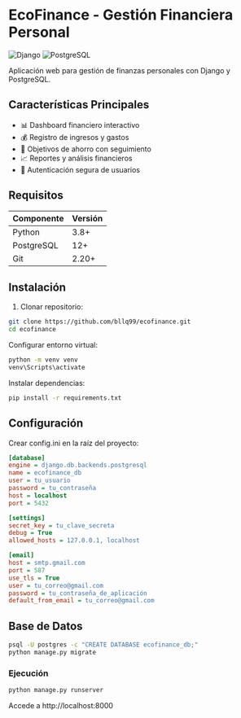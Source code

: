# EcoFinance - Gestión Financiera Personal

![Django](https://img.shields.io/badge/Django-092E20?style=for-the-badge&logo=django&logoColor=white)
![PostgreSQL](https://img.shields.io/badge/PostgreSQL-316192?style=for-the-badge&logo=postgresql&logoColor=white)

Aplicación web para gestión de finanzas personales con Django y PostgreSQL.

## Características Principales

- 📊 Dashboard financiero interactivo
- 💰 Registro de ingresos y gastos
- 🎯 Objetivos de ahorro con seguimiento
- 📈 Reportes y análisis financieros
- 🔐 Autenticación segura de usuarios

## Requisitos

| Componente    | Versión |
|--------------|---------|
| Python       | 3.8+    |
| PostgreSQL   | 12+     |
| Git          | 2.20+   |

## Instalación

1. Clonar repositorio:
```bash
git clone https://github.com/bllq99/ecofinance.git
cd ecofinance
```
Configurar entorno virtual:

```bash
python -m venv venv
venv\Scripts\activate
```
Instalar dependencias:

```bash
pip install -r requirements.txt
```
## Configuración
Crear config.ini en la raíz del proyecto:

```ini
[database]
engine = django.db.backends.postgresql
name = ecofinance_db
user = tu_usuario
password = tu_contraseña
host = localhost
port = 5432

[settings]
secret_key = tu_clave_secreta
debug = True
allowed_hosts = 127.0.0.1, localhost

[email]
host = smtp.gmail.com
port = 587
use_tls = True
user = tu_correo@gmail.com
password = tu_contraseña_de_aplicación
default_from_email = tu_correo@gmail.com
```
## Base de Datos
```bash
psql -U postgres -c "CREATE DATABASE ecofinance_db;"
python manage.py migrate
```
### Ejecución
```bash
python manage.py runserver
```
Accede a http://localhost:8000


